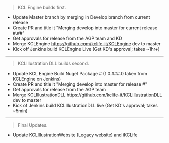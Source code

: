 > KCL Engine builds first. 

- Update Master branch by merging in Develop branch from current release
- Create PR and title it "Merging develop into master for current release #.##"
- Get approvals for release from the AGP team and KD
- Merge KCLEngine https://github.com/kclife-it/KCLEngine dev to master
- Kick off Jenkins build KCLEngine Live (Get KD's approval; takes ~1hr+)

---

> KCLIllustration DLL builds second.

- Update KCL Engine Build Nuget Package # (1.0.###.0 taken from KCLEngine on Jenkins)
- Create PR and title it "Merging develop into master for release #"
- Get approvals for release from the AGP team
- Merge KCLIllustrationDLL https://github.com/kclife-it/KCLIllustrationDLL dev to master
- Kick of Jenkins build KCLIllustrationDLL live (Get KD's approval; takes ~5min)

---
> Final Updates.
>  
- Update KCLIllustrationWebsite (Legacy website) and iKCLife